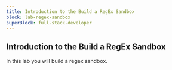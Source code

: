 ```yaml
---
title: Introduction to the Build a RegEx Sandbox
block: lab-regex-sandbox
superBlock: full-stack-developer
---
```


## Introduction to the Build a RegEx Sandbox

In this lab you will build a regex sandbox.
